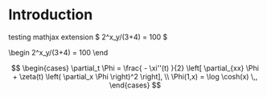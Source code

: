 # Introduction

testing mathjax extension $ 2^x_y/(3+4) = 100 $

\begin
2^x_y/(3+4) = 100 
\end

$$ 
\begin{cases}
    \partial_t \Phi = \frac{ - \xi''(t) }{2} \left[
        \partial_{xx} \Phi + 
        \zeta(t) \left( \partial_x \Phi \right)^2
    \right], \\
    \Phi(1,x) = \log \cosh(x) \,, 
\end{cases}
$$
